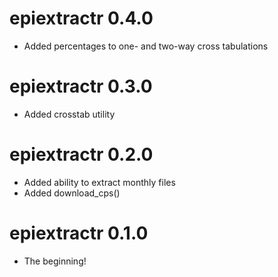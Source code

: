# epiextractr 0.4.0

* Added percentages to one- and two-way cross tabulations

# epiextractr 0.3.0

* Added crosstab utility

# epiextractr 0.2.0

* Added ability to extract monthly files
* Added download_cps()

# epiextractr 0.1.0

* The beginning!

